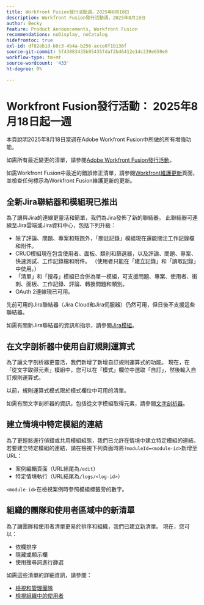 ```yaml
---
title: Workfront Fusion發行活動週，2025年8月18日
description: Workfront Fusion發行活動週，2025年8月18日
author: Becky
feature: Product Announcements, Workfront Fusion
recommendations: noDisplay, noCatalog
hidefromtoc: true
exl-id: df82eb1d-b8c3-4b4a-b256-acce0f1b136f
source-git-commit: 5f43883435b95435fdaf2bd6412e1dc239e659e0
workflow-type: tm+mt
source-wordcount: '433'
ht-degree: 0%

---
```


# Workfront Fusion發行活動： 2025年8月18日起一週

本頁說明2025年8月18日當週在Adobe Workfront Fusion中所做的所有增強功能。

如需所有最近變更的清單，請參閱[Adobe Workfront Fusion發行活動](/help/workfront-fusion/fusion-product-releases/fusion-release-activity.md)。

如需Workfront Fusion中最近的錯誤修正清單，請參閱[Workfront維護更新](https://experienceleague.adobe.com/zh-hant/docs/workfront-known-issues/releases/current-updates)頁面，並檢查任何標示為Workfront Fusion維護更新的更新。

## 全新Jira聯結器和模組現已推出

為了讓與Jira的連線更靈活和簡單，我們為Jira發佈了新的聯結器。 此聯結器可連線至Jira雲端或Jira資料中心，包括下列升級：

* 除了評論、問題、專案和短跑外，「關註記錄」模組現在還能關注工作記錄檔和附件。
* CRUD模組現在包含使用者、面板、類別和篩選器，以及評論、問題、專案、快速測試、工作記錄檔和附件。 （使用者只能在「建立記錄」和「讀取記錄」中使用。）
* 「清單」和「搜尋」模組已合併為單一模組，可支援問題、專案、使用者、衝刺、面板、工作記錄、評論、轉換問題和類別。
* OAuth 2連線現已可用。

先前可用的Jira聯結器（Jira Cloud和Jira伺服器）仍然可用，但日後不支援這些聯結器。

如需有關新Jira聯結器的資訊和指示，請參閱[Jira模組](/help/workfront-fusion/references/apps-and-modules/third-party-connectors/jira-modules-new.md)。

## 在文字剖析器中使用自訂規則運算式

為了讓文字剖析器更靈活，我們新增了新增自訂規則運算式的功能。 現在，在「從文字取得元素」模組中，您可以在「模式」欄位中選取「自訂」，然後輸入自訂規則運算式。

以前，規則運算式模式限於模式欄位中可用的清單。

如需有關文字剖析器的資訊，包括從文字模組取得元素，請參閱[文字剖析器](/help/workfront-fusion/references/apps-and-modules/tools-and-transformers/text-parser.md)。

## 建立情境中特定模組的連結

為了更輕鬆進行偵錯或共用模組組態，我們已允許在情境中建立特定模組的連結。若要建立特定模組的連結，請在檢視下列頁面時將`?moduleId=<module-id>`新增至URL：

* 案例編輯頁面（URL結尾為`/edit`）
* 特定情境執行（URL結尾為`/logs/<log-id>`）

`<module-id>`在檢視案例時參照模組標籤旁的數字。

## 組織的團隊和使用者區域中的新清單

為了讓團隊和使用者清單更易於排序和組織，我們已建立新清單。 現在，您可以：

* 依欄排序
* 隱藏或顯示欄
* 使用搜尋詞進行篩選

如需這些清單的詳細資訊，請參閱：

* [檢視和管理團隊](/help/workfront-fusion/set-up-and-manage-workfront-fusion/set-up-and-manage-orgs-and-teams/manage-users-and-teams/view-and-manage-teams.md)
* [檢視組織中的使用者](/help/workfront-fusion/set-up-and-manage-workfront-fusion/set-up-and-manage-orgs-and-teams/manage-users-and-teams/view-users-in-an-org.md)
